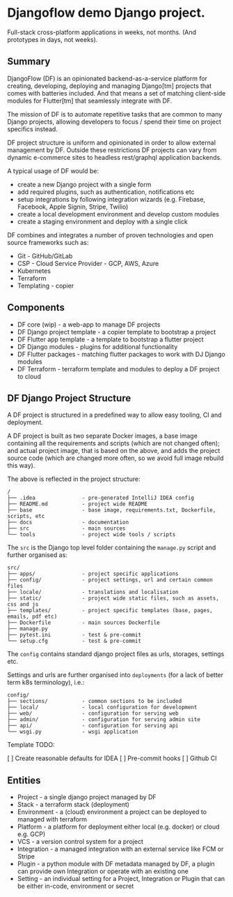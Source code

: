 # Djangoflow demo Django project.

Full-stack cross-platform applications in weeks, not months. (And prototypes in days, not weeks).

## Summary

DjangoFlow (DF) is an opinionated backend-as-a-service platform for creating, developing, deploying
and managing Django[tm] projects that comes with batteries included. And that means a set of matching
client-side modules for Flutter[tm] that seamlessly integrate with DF.

The mission of DF is to automate repetitive tasks that are common to many Django projects,
allowing developers to focus / spend their time on project specifics instead.

DF project structure is uniform and opinionated in order to allow external management by DF.
Outside these restrictions DF projects can vary from dynamic e-commerce sites to headless
rest/graphql application backends.

A typical usage of DF would be:

- create a new Django project with a single form
- add required plugins, such as authentication, notifications etc
- setup integrations by following integration wizards (e.g. Firebase, Facebook, Apple Signin, Stripe, Twilio)
- create a local development environment and develop custom modules
- create a staging environment and deploy with a single click

DF combines and integrates a number of proven technologies and open source frameworks such as:

- Git - GitHub/GitLab
- CSP - Cloud Service Provider - GCP, AWS, Azure
- Kubernetes
- Terraform
- Templating - copier

## Components

- DF core (wip) - a web-app to manage DF projects
- DF Django project template - a copier template to bootstrap a project
- DF Flutter app template - a template to bootstrap a flutter project
- DF Django modules - plugins for additional functionality
- DF Flutter packages - matching flutter packages to work with DJ Django modules
- DF Terraform - terraform template and modules to deploy a DF project to cloud

## DF Django Project Structure

A DF project is structured in a predefined way to allow easy tooling, CI and deployment.

A DF project is built as two separate Docker images, a base image containing all the requirements and scripts (which
are not changed often); and actual project image, that is based on the above, and adds the project source code (which
are changed more often, so we avoid full image rebuild this way).

The above is reflected in the project structure:
```
/
├── .idea               - pre-generated IntelliJ IDEA config
├── README.md           - project wide README
├── base                - base image, requirements.txt, Dockerfile, scripts, etc
├── docs                - documentation
├── src                 - main sources
└── tools               - project wide tools / scripts
```

The `src` is the Django top level folder containing the `manage.py` script and further organised as:

```
src/
├── apps/               - project specific applications
├── config/             - project settings, url and certain common files 
├── locale/             - translations and localisation
├── static/             - project wide static files, such as assets, css and js
├── templates/          - project specific templates (base, pages, emails, pdf etc)
├── Dockerfile          - main sources Dockerfile
├── manage.py
├── pytest.ini          - test & pre-commit
└── setup.cfg           - test & pre-commit
```

The  `config` contains standard django project files as urls, storages, settings etc.

Settings and urls are further organised into `deployments` (for a lack of better term k8s terminology), i.e.:

```
config/
├── sections/           - common sections to be included
├── local/              - local configuration for development 
├── web/                - configuration for serving web
├── admin/              - configuration for serving admin site
├── api/                - configuration for serving api
└── wsgi.py             - wsgi application
```


Template TODO:

[ ] Create reasonable defaults for IDEA
[ ] Pre-commit hooks
[ ] Github CI


## Entities

- Project - a single django project managed by DF
- Stack - a terraform stack (deployment)
- Environment - a (cloud) environment a project can be deployed to managed with terraform
- Platform - a platform for deployment either local (e.g. docker) or cloud e.g. GCP)
- VCS - a version control system for a project
- Integration - a managed integration with an external service like FCM or Stripe
- Plugin - a python module with DF metadata managed by DF, a plugin can provide own Integration or operate with an existing one
- Setting - an individual setting for a Project, Integration or Plugin that can be either in-code, environment or secret
